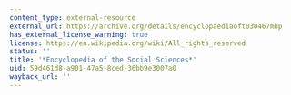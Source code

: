 ```yaml
---
content_type: external-resource
external_url: https://archive.org/details/encyclopaediaoft030467mbp
has_external_license_warning: true
license: https://en.wikipedia.org/wiki/All_rights_reserved
status: ''
title: '*Encyclopedia of the Social Sciences*'
uid: 59d461d8-a901-47a5-8ced-36bb9e3007a0
wayback_url: ''
---
```

